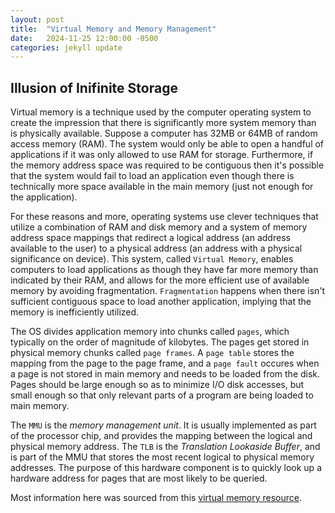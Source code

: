 ```yaml
---
layout: post
title:  "Virtual Memory and Memory Management"
date:   2024-11-25 12:00:00 -0500
categories: jekyll update
---
```


## Illusion of Inifinite Storage

Virtual memory is a technique used by the computer operating system to create the impression that there is significantly more system memory than is physically available. Suppose a computer has 32MB or 64MB of random access memory (RAM). The system would only be able to open a handful of applications if it was only allowed to use RAM for storage. Furthermore, if the memory address space was required to be contiguous then it's possible that the system would fail to load an application even though there is technically more space available in the main memory (just not enough for the application). 

For these reasons and more, operating systems use clever techniques that utilize a combination of RAM and disk memory and a system of memory address space mappings that redirect a logical address (an address available to the user) to a physical address (an address with a physical significance on device). This system, called `Virtual Memory`, enables computers to load applications as though they have far more memory than indicated by their RAM, and allows for the more efficient use of available memory by avoiding fragmentation. `Fragmentation` happens when there isn't sufficient contiguous space to load another application, implying that the memory is inefficiently utilized.

The OS divides application memory into chunks called `pages`, which typically on the order of magnitude of kilobytes. The pages get stored in physical memory chunks called `page frames`. A `page table` stores the mapping from the page to the page frame, and a `page fault` occures when a page is not stored in main memory and needs to be loaded from the disk. Pages should be large enough so as to minimize I/O disk accesses, but small enough so that only relevant parts of a program are being loaded to main memory.

The `MMU` is the *memory management unit*. It is usually implemented as part of the processor chip, and provides the mapping between the logical and physical memory address. The `TLB` is the *Translation Lookaside Buffer*, and is part of the MMU that stores the most recent logical to physical memory addresses. The purpose of this hardware component is to quickly look up a hardware address for pages that are most likely to be queried.

Most information here was sourced from this [virtual memory resource][virtual-mem].

[virtual-mem]: https://www.cs.umd.edu/~meesh/411/CA-online/chapter/virtual-memory-i/index.html
